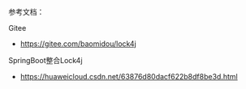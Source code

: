参考文档：

Gitee
- https://gitee.com/baomidou/lock4j

SpringBoot整合Lock4j
- https://huaweicloud.csdn.net/63876d80dacf622b8df8be3d.html


